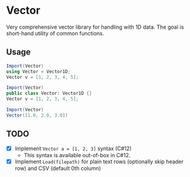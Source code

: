 ﻿# Vector

Very comprehensive vector library for handling with 1D data. The goal is short-hand utility of common functions.

## Usage

```C#
Import(Vector)
using Vector = Vector1D;
Vector v = [1, 2, 3, 4, 5];
```

```C#
Import(Vector)
public class Vector: Vector1D {}
Vector v = [1, 2, 3, 4, 5];
```

```C#
Import(Vector)
Vector([1.0, 2.0, 3.0])
```

## TODO

- [x] Implement `Vector a = [1, 2, 3]` syntax (C#12)
    * This syntax is available out-of-box in C#12.
- [x] Implement `Load(filepath)` for plain text rows (optionally skip header row) and CSV (default 0th column)